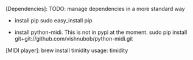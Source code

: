 [Dependencies]:
TODO: manage dependencies in a more standard way

- install pip
sudo easy_install pip

- install python-midi. This is not in pypi at the moment. 
sudo pip install git+git://github.com/vishnubob/python-midi.git


[MIDI player]:
brew install timidity
usage: timidity <midi-file>
